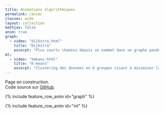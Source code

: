 ```yaml
---
title: Animations algorithmiques
permalink: /anim/
classes: wide
layout: collection
mathjax: false
anim: true 
graph:
  - video: "dijkstra.html"
    title: "Dijkstra"
    excerpt: "Plus courts chemins depuis un sommet dans un graphe pondéré dont les poids sont positifs"
ml:
  - video: "kmeans.html"
    title: "K-means"
    excerpt: "Clustering des données en K groupes visant à minimiser la somme des carrés des distances entre points du même groupe. Ne donne pas toujours une solution optimale."
---
```


Page en construction.  
Code source sur [GitHub](https://github.com/fortierq/animations).

{% include feature_row_anim id="graph" %}

{% include feature_row_anim id="ml" %}

